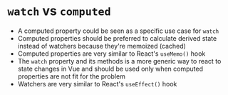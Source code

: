 # `watch` vs `computed`

- A computed property could be seen as a specific use case for `watch`
- Computed properties should be preferred to calculate derived state instead of watchers because they're memoized (cached)
- Computed properties are very similar to React's `useMemo()` hook
- The `watch` property and its methods is a more generic way to react to state changes in Vue and should be used only when computed properties are not fit for the problem
- Watchers are very similar to React's `useEffect()` hook
